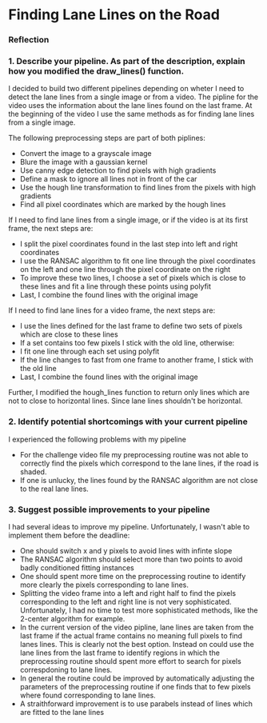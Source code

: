 
# **Finding Lane Lines on the Road** 

### Reflection

### 1. Describe your pipeline. As part of the description, explain how you modified the draw_lines() function.


I decided to build two different pipelines depending on wheter I need to detect the lane lines from a single image or from a video. The pipline for the video uses the information about the lane lines found on the last frame. At the beginning of the video I use the same methods as for finding lane lines from a single image. 

The following preprocessing steps are part of both piplines:
* Convert the image to a grayscale image
* Blure the image with a gaussian kernel
* Use canny edge detection to find pixels with high gradients
* Define a mask to ignore all lines not in front of the car
* Use the hough line transformation to find lines from the pixels with high gradients
* Find all pixel coordinates which are marked by the hough lines

If I need to find lane lines from a single image, or if the video is at its first frame, the next steps are:
* I split the pixel coordinates found in the last step into left and right coordinates
* I use the RANSAC algorithm to fit one line through the pixel coordinates on the left and one line through the pixel coordinate on the right
* To improve these two lines, I choose a set of pixels which is close to these lines and fit a line through these points using polyfit
* Last, I combine the found lines with the original image

If I need to find lane lines for a video frame, the next steps are:
* I use the lines defined for the last frame to define two sets of pixels which are close to these lines
* If a set contains too few pixels I stick with the old line, otherwise:
* I fit one line through each set using polyfit
* If the line changes to fast from one frame to another frame, I stick with the old line
* Last, I combine the found lines with the original image

Further, I modified the hough_lines function to return only lines which are not to close to horizontal lines. Since lane lines shouldn't be horizontal.


### 2. Identify potential shortcomings with your current pipeline

I experienced the following problems with my pipeline
* For the challenge video file my preprocessing routine was not able to correctly find the pixels which correspond to the lane lines, if the road is shaded.
* If one is unlucky, the lines found by the RANSAC algorithm are not close to the real lane lines.


### 3. Suggest possible improvements to your pipeline

I had several ideas to improve my pipeline. Unfortunately, I wasn't able to implement them before the deadline:
* One should switch x and y pixels to avoid lines with infinte slope
* The RANSAC algorithm should select more than two points to avoid badly conditioned fitting instances
* One should spent more time on the preprocessing routine to identify more clearly the pixels corresponding to lane lines.
* Splitting the video frame into a left and right half to find the pixels corresponding to the left and right line is not very sophisticated. Unfortunately, I had no time to test more sophisticated methods, like the 2-center algorithm for example.
* In the current version of the video pipline, lane lines are taken from the last frame if the actual frame contains no meaning full pixels to find lanes lines. This is clearly not the best option. Instead on could use the lane lines from the last frame to identify regions in which the preprocessing routine should spent more effort to search for pixels correspdoning to lane lines.
* In general the routine could be improved by automatically adjusting the parameters of the preprocessing routine if one finds that to few pixels where found corresponding to lane lines.
* A straithforward improvement is to use parabels instead of lines which are fitted to the lane lines
